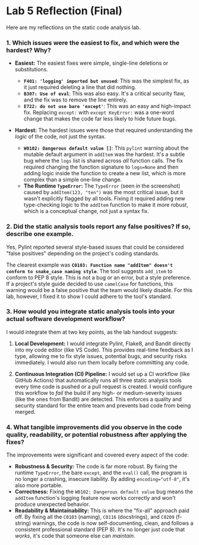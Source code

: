 # Lab 5 Reflection (Final)

Here are my reflections on the static code analysis lab.

### 1. Which issues were the easiest to fix, and which were the hardest? Why?

* **Easiest:** The easiest fixes were simple, single-line deletions or substitutions.
    * **`F401: 'logging' imported but unused`**: This was the simplest fix, as it just required deleting a line that did nothing.
    * **`B307: Use of eval`**: This was also easy. It's a critical security flaw, and the fix was to remove the line entirely.
    * **`E722: do not use bare 'except'`**: This was an easy and high-impact fix. Replacing `except:` with `except KeyError:` was a one-word change that makes the code far less likely to hide future bugs.

* **Hardest:** The hardest issues were those that required understanding the *logic* of the code, not just the syntax.
    * **`W0102: Dangerous default value []`**: This `pylint` warning about the mutable default argument in `addItem` was the hardest. It's a subtle bug where the `logs` list is shared across *all* function calls. The fix required changing the function signature to `logs=None` and then adding logic inside the function to create a new list, which is more complex than a simple one-line change.
    * **The Runtime `TypeError`:** The `TypeError` (seen in the screenshot) caused by `addItem(123, "ten")` was the most critical issue, but it wasn't explicitly flagged by all tools. Fixing it required adding new type-checking logic to the `addItem` function to make it more robust, which is a conceptual change, not just a syntax fix.

### 2. Did the static analysis tools report any false positives? If so, describe one example.

Yes, Pylint reported several style-based issues that could be considered "false positives" depending on the project's coding standards.

The clearest example was **`C0103: Function name "addItem" doesn't conform to snake_case naming style`**. The tool suggests `add_item` to conform to PEP 8 style. This is not a bug or an error, but a style preference. If a project's style guide decided to use `camelCase` for functions, this warning would be a false positive that the team would likely disable. For this lab, however, I fixed it to show I could adhere to the tool's standard.

### 3. How would you integrate static analysis tools into your actual software development workflow?

I would integrate them at two key points, as the lab handout suggests:

1.  **Local Development:** I would integrate Pylint, Flake8, and Bandit directly into my code editor (like VS Code). This provides real-time feedback as I type, allowing me to fix style issues, potential bugs, and security risks immediately. I would also run them locally before committing any code.

2.  **Continuous Integration (CI) Pipeline:** I would set up a CI workflow (like GitHub Actions) that automatically runs all three static analysis tools every time code is pushed or a pull request is created. I would configure this workflow to *fail* the build if any high- or medium-severity issues (like the ones from Bandit) are detected. This enforces a quality and security standard for the entire team and prevents bad code from being merged.

### 4. What tangible improvements did you observe in the code quality, readability, or potential robustness after applying the fixes?

The improvements were significant and covered every aspect of the code:

* **Robustness & Security:** The code is far more robust. By fixing the runtime `TypeError`, the bare `except`, and the `eval()` call, the program is no longer a crashing, insecure liability. By adding `encoding="utf-8"`, it's also more portable.
* **Correctness:** Fixing the `W0102: Dangerous default value` bug means the `addItem` function's logging feature now works correctly and won't produce unexpected behavior.
* **Readability & Maintainability:** This is where the "fix-all" approach paid off. By fixing all the `C0103` (naming), `C0116` (docstrings), and `C0209` (f-string) warnings, the code is now self-documenting, clean, and follows a consistent professional standard (PEP 8). It's no longer just code that *works*, it's code that someone else can *maintain*.
